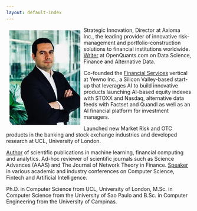 ```yaml
---
layout: default-index
---
```


<img style="width=305px;height=445px;float:left;padding:9px;"
src="/image/p1.jpeg" alt="profile picture" width="192" height="256">

Strategic Innovation, Director at Axioma Inc., the leading provider of innovative risk-management and portfolio-construction solutions to financial institutions worldwide. [Writer](https://www.openquants.com/) at OpenQuants.com on Data Science, Finance and Alternative Data.

Co-founded the [Financial Services](https://www.yewno.com/finance/) vertical at Yewno Inc., a Silicon Valley-based start-up that leverages AI to build innovative products launching AI-based equity indexes with STOXX and Nasdaq, alternative data feeds with Factset and Quandl as well as an AI financial platform for investment managers.

Launched new Market Risk and OTC products in the banking and stock exchange industries and developed research at UCL, University of London. 

[Author](https://www.souzatharsis.com/Research/) of scientific publications in machine learning, financial computing and analytics. Ad-hoc reviewer of scientific journals such as Science Advances (AAAS) and The Journal of Network Theory in Finance. [Speaker](https://www.souzatharsis.com/Talks/) in various academic and industry conferences on Computer Science, Fintech and Artificial Intelligence.

Ph.D. in Computer Science from UCL, University of London, M.Sc. in Computer Science from the University of Sao Paulo and B.Sc. in Computer Engineering from the University of Campinas.




